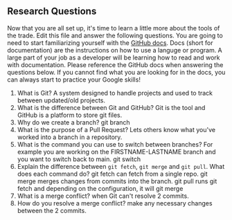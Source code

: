 ## Research Questions 

Now that you are all set up, it's time to learn a little more about the tools of the trade. Edit this file and answer the following questions. You are going to need to start familiarizing yourself with the [GitHub docs](https://docs.github.com/en). Docs (short for documentation) are the instructions on how to use a languge or program. A large part of your job as a developer will be learning how to read and work with documentation. Please reference the GitHub docs when answering the questions below. If you cannot find what you are looking for in the docs, you can always start to practice your Google skills!

1. What is Git? A system designed to handle projects and used to track between updated/old projects.
2. What is the difference between Git and GitHub? Git is the tool and GitHub is a platform to store git files.
3. Why do we create a branch? git branch
4. What is the purpose of a Pull Request? Lets others know what you've worked into a branch in a repository.
5. What is the command you can use to switch between branches? For example you are working on the FIRSTNAME-LASTNAME branch and you want to switch back to main. git switch
6. Explain the difference between `git fetch`, `git merge` and `git pull`. What does each command do? git fetch can fetch from a single repo. git merge merges changes from commits into the branch. git pull runs git fetch and depending on the configuration, it will git merge 
7. What is a merge conflict? when Git can't resolve 2 commits.
8. How do you resolve a merge conflict? make any necessary changes between the 2 commits.
